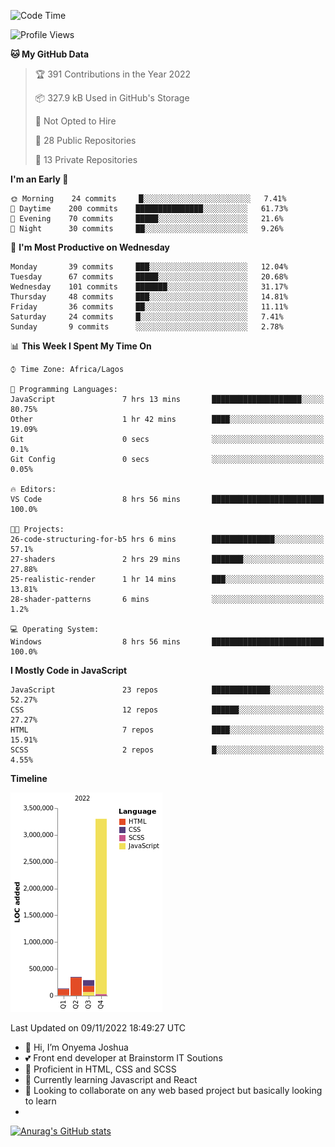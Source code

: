 <!--START_SECTION:waka-->
![Code Time](http://img.shields.io/badge/Code%20Time-34%20hrs%2039%20mins-blue)

![Profile Views](http://img.shields.io/badge/Profile%20Views-58-blue)

**🐱 My GitHub Data** 

> 🏆 391 Contributions in the Year 2022
 > 
> 📦 327.9 kB Used in GitHub's Storage 
 > 
> 🚫 Not Opted to Hire
 > 
> 📜 28 Public Repositories 
 > 
> 🔑 13 Private Repositories  
 > 
**I'm an Early 🐤** 

```text
🌞 Morning    24 commits     █░░░░░░░░░░░░░░░░░░░░░░░░   7.41% 
🌆 Daytime    200 commits    ███████████████░░░░░░░░░░   61.73% 
🌃 Evening    70 commits     █████░░░░░░░░░░░░░░░░░░░░   21.6% 
🌙 Night      30 commits     ██░░░░░░░░░░░░░░░░░░░░░░░   9.26%

```
📅 **I'm Most Productive on Wednesday** 

```text
Monday       39 commits     ███░░░░░░░░░░░░░░░░░░░░░░   12.04% 
Tuesday      67 commits     █████░░░░░░░░░░░░░░░░░░░░   20.68% 
Wednesday    101 commits    ███████░░░░░░░░░░░░░░░░░░   31.17% 
Thursday     48 commits     ███░░░░░░░░░░░░░░░░░░░░░░   14.81% 
Friday       36 commits     ██░░░░░░░░░░░░░░░░░░░░░░░   11.11% 
Saturday     24 commits     █░░░░░░░░░░░░░░░░░░░░░░░░   7.41% 
Sunday       9 commits      ░░░░░░░░░░░░░░░░░░░░░░░░░   2.78%

```


📊 **This Week I Spent My Time On** 

```text
⌚︎ Time Zone: Africa/Lagos

💬 Programming Languages: 
JavaScript               7 hrs 13 mins       ████████████████████░░░░░   80.75% 
Other                    1 hr 42 mins        ████░░░░░░░░░░░░░░░░░░░░░   19.09% 
Git                      0 secs              ░░░░░░░░░░░░░░░░░░░░░░░░░   0.1% 
Git Config               0 secs              ░░░░░░░░░░░░░░░░░░░░░░░░░   0.05%

🔥 Editors: 
VS Code                  8 hrs 56 mins       █████████████████████████   100.0%

🐱‍💻 Projects: 
26-code-structuring-for-b5 hrs 6 mins        ██████████████░░░░░░░░░░░   57.1% 
27-shaders               2 hrs 29 mins       ███████░░░░░░░░░░░░░░░░░░   27.88% 
25-realistic-render      1 hr 14 mins        ███░░░░░░░░░░░░░░░░░░░░░░   13.81% 
28-shader-patterns       6 mins              ░░░░░░░░░░░░░░░░░░░░░░░░░   1.2%

💻 Operating System: 
Windows                  8 hrs 56 mins       █████████████████████████   100.0%

```

**I Mostly Code in JavaScript** 

```text
JavaScript               23 repos            █████████████░░░░░░░░░░░░   52.27% 
CSS                      12 repos            ██████░░░░░░░░░░░░░░░░░░░   27.27% 
HTML                     7 repos             ████░░░░░░░░░░░░░░░░░░░░░   15.91% 
SCSS                     2 repos             █░░░░░░░░░░░░░░░░░░░░░░░░   4.55%

```


**Timeline**

![Chart not found](https://raw.githubusercontent.com/the-officialjosh/the-officialjosh/main/charts/bar_graph.png) 


 Last Updated on 09/11/2022 18:49:27 UTC
<!--END_SECTION:waka-->


- 👋 Hi, I’m Onyema Joshua
- 💕 Front end developer at Brainstorm IT Soutions
- 👀 Proficient  in HTML, CSS and SCSS
- 🌱 Currently learning Javascript and React
- 💞️ Looking to collaborate on any web based project but basically looking to learn
- 
[![Anurag's GitHub stats](https://github-readme-stats.vercel.app/api?username=the-officialjosh&count_private=true&show_icons=true&theme=tokyonight)](https://github.com/anuraghazra/github-readme-stats) 
<!---
the-officialjosh/the-officialjosh is a ✨ special ✨ repository because its `README.md` (this file) appears on your GitHub profile.
You can click the Preview link to take a look at your change.
--->
